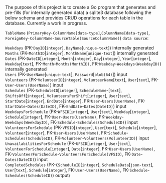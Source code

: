The purpose of this project is to create a Go program that generates and pre-fills (for internally generated data) a sqlite3 database following the below schema and provides CRUD operations for each table in the database. Currently a work in progress.

`TableName` (`PrimaryKey-ColumnName[data-type]`,`ColumnName[data-type]`, `ForeignKey-ColumnName-SourceTable(SourceColumnName)`) `data source`:

`Weekdays` (PK-`DayID`[`integer`], `DayName`[`unique-text`]) internally generated\
`Months` (PK-`MonthID`[`integer`], `MonthName`[`unique-text`]) internally generated\
`Dates` (PK-`DateID`[`integer`], `Month`[`integer`], `Day`[`integer`], `Year`[`integer`], `Weekday`[`text`], FK-`Month`-`Months(MonthID)`, FK-`Weekday`-`Weekdays(WeekdayID)`) internally generated\
`Users` (PK-`UserName`[`unique-text`], `Password`[`blob(64)`]) input\
`Volunteers` (PK-`VolunteerID`[`integer`], `VolunteerName`[`text`], `User`[`text`], FK-`User`-`Users(UserName)`) input\
`Schedules` (PK-`ScheduleID`[`integer`], `ScheduleName`-[`text`], `ShiftsOff`[`integer`], `VolunteersPerShift`[`integer`], `User`[`text`], `StartDate`[`integer`], `EndDate`[`integer`], FK-`User`-`Users(UserName)`, FK-`StartDate`-`Dates(DateID)`, FK-`EndDate`-`Dates(DateID)`) input\
`WeekdaysForSchedule` (PK-`WFSID`[`integer`], `User`[`text`], `Weekday`[`integer`], `Schedule`[`integer`], FK-`User`-`Users(UserName)`, FK-`Weekday`-`Weekdays(WeekdayID)`, FK-`Schedule`-`Schedules(ScheduleID)`) input\
`VolunteersForSchedule` (PK-`VFSID`[`integer`], `User`[`text`], `Schedule`[`integer`], `Volunteer`[`integer`], FK-`User`-`Users(UserName)`, FK-`Schedule`-`Schedules(ScheduleID)`, FK-`Volunteer`-`Volunteers(VolunteerID)`) input\
`UnavailabilitiesForSchedule` (PK-`UFSID`[`integer`], `User`[`text`], `VolunteerForSchedule`[`integer`], `Date`[`integer`], FK-`User`-`Users(UserName)`, FK-`VolunteerForSchedule`-`VolunteersForSchedule(VFSID)`, FK-`Date`-`Dates(DateID)`) input\
`CompletedSchedules` (PK-`CScheduleID`[`integer`], `ScheduleData`[`json-text`], `User`[`text`], `Schedule`[`integer`], FK-`User`-`Users(UserName)`, FK-`Schedule`-`Schedules(ScheduleID)`) output\
